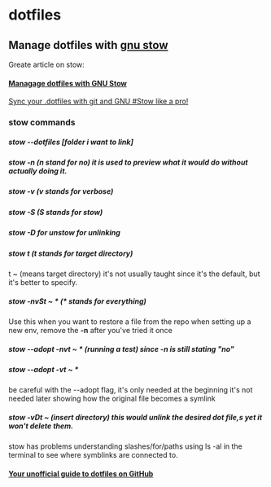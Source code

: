 # dotfiles

## Manage dotfiles with [gnu stow](https://www.gnu.org/software/stow/)

Greate article on stow:
#### [Managage dotfiles with GNU Stow](https://dr563105.github.io/blog/manage-dotfiles-with-gnu-stow/)

[Sync your .dotfiles with git and GNU #Stow like a pro!](https://www.youtube.com/watch?v=CFzEuBGPPPg)

### stow commands

##### stow --dotfiles [folder i want to link]

##### stow -n (n stand for no) it is used to preview what it would do without actually doing it.

##### stow -v (v stands for verbose)

##### stow -S (S stands for stow)

##### stow -D for unstow for unlinking

##### stow t (t stands for target directory)
t ~ (means target directory) it's not usually taught since it's the default, but it's better to specify.

##### stow -nvSt ~ * (* stands for everything)
Use this when you want to restore a file from the repo when setting up a new env, remove the **-n** after you've tried it once 

##### stow --adopt -nvt ~ * (running a test) since -n is still stating "no"

##### stow --adopt -vt ~ *
be careful with the --adopt flag, it's only needed at the beginning it's not needed later
showing how the original file becomes a symlink

##### stow -vDt ~ (insert directory) this would unlink the desired dot file,s yet it won't delete them.

stow has problems understanding slashes/for/paths
using ls -al in the terminal to see where symblinks are connected to.

#### [Your unofficial guide to dotfiles on GitHub](https://dotfiles.github.io)

